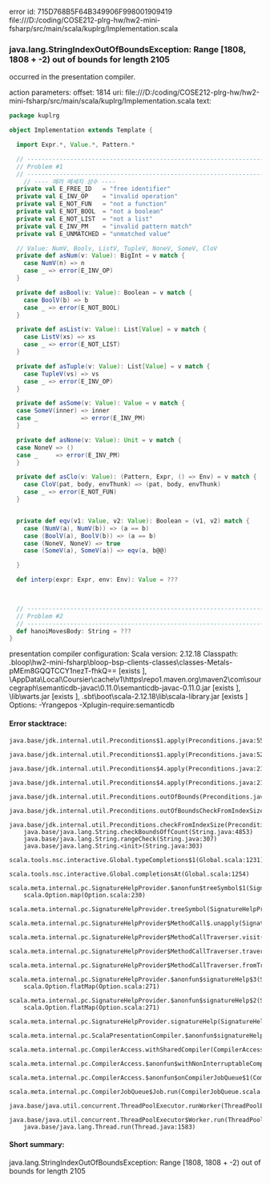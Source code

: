 error id: 715D768B5F64B349906F998001909419
file:///D:/coding/COSE212-plrg-hw/hw2-mini-fsharp/src/main/scala/kuplrg/Implementation.scala
### java.lang.StringIndexOutOfBoundsException: Range [1808, 1808 + -2) out of bounds for length 2105

occurred in the presentation compiler.



action parameters:
offset: 1814
uri: file:///D:/coding/COSE212-plrg-hw/hw2-mini-fsharp/src/main/scala/kuplrg/Implementation.scala
text:
```scala
package kuplrg

object Implementation extends Template {

  import Expr.*, Value.*, Pattern.*

  // ---------------------------------------------------------------------------
  // Problem #1
  // ---------------------------------------------------------------------------
    // ---- 에러 메세지 상수 ----
  private val E_FREE_ID   = "free identifier"
  private val E_INV_OP    = "invalid operation"
  private val E_NOT_FUN   = "not a function"
  private val E_NOT_BOOL  = "not a boolean"
  private val E_NOT_LIST  = "not a list"
  private val E_INV_PM    = "invalid pattern match"
  private val E_UNMATCHED = "unmatched value"

  // Value: NumV, Boolv, ListV, TupleV, NoneV, SomeV, CloV
  private def asNum(v: Value): BigInt = v match {
    case NumV(n) => n
    case _ => error(E_INV_OP)
  }

  private def asBool(v: Value): Boolean = v match {
    case BoolV(b) => b
    case _ => error(E_NOT_BOOL)
  }

  private def asList(v: Value): List[Value] = v match {
    case ListV(xs) => xs
    case _ => error(E_NOT_LIST)
  }

  private def asTuple(v: Value): List[Value] = v match {
    case TupleV(vs) => vs
    case _ => error(E_INV_OP)
  }

  private def asSome(v: Value): Value = v match {
  case SomeV(inner) => inner
  case _            => error(E_INV_PM)
  }

  private def asNone(v: Value): Unit = v match {
  case NoneV => ()
  case _     => error(E_INV_PM)
  }

  private def asClo(v: Value): (Pattern, Expr, () => Env) = v match {
    case CloV(pat, body, envThunk) => (pat, body, envThunk)
    case _ => error(E_NOT_FUN)
  }


  private def eqv(v1: Value, v2: Value): Boolean = (v1, v2) match {
    case (NumV(a), NumV(b)) => (a == b)
    case (BoolV(a), BoolV(b)) => (a == b)
    case (NoneV, NoneV) => true
    case (SomeV(a), SomeV(a)) => eqv(a, b@@)

  }

  def interp(expr: Expr, env: Env): Value = ???
    


  // ---------------------------------------------------------------------------
  // Problem #2
  // ---------------------------------------------------------------------------
  def hanoiMovesBody: String = ???
}

```


presentation compiler configuration:
Scala version: 2.12.18
Classpath:
<WORKSPACE>\.bloop\hw2-mini-fsharp\bloop-bsp-clients-classes\classes-Metals-pMEm8GQQTCCY1nezT-fhkQ== [exists ], <HOME>\AppData\Local\Coursier\cache\v1\https\repo1.maven.org\maven2\com\sourcegraph\semanticdb-javac\0.11.0\semanticdb-javac-0.11.0.jar [exists ], <WORKSPACE>\lib\warts.jar [exists ], <HOME>\.sbt\boot\scala-2.12.18\lib\scala-library.jar [exists ]
Options:
-Yrangepos -Xplugin-require:semanticdb




#### Error stacktrace:

```
java.base/jdk.internal.util.Preconditions$1.apply(Preconditions.java:55)
	java.base/jdk.internal.util.Preconditions$1.apply(Preconditions.java:52)
	java.base/jdk.internal.util.Preconditions$4.apply(Preconditions.java:213)
	java.base/jdk.internal.util.Preconditions$4.apply(Preconditions.java:210)
	java.base/jdk.internal.util.Preconditions.outOfBounds(Preconditions.java:98)
	java.base/jdk.internal.util.Preconditions.outOfBoundsCheckFromIndexSize(Preconditions.java:118)
	java.base/jdk.internal.util.Preconditions.checkFromIndexSize(Preconditions.java:397)
	java.base/java.lang.String.checkBoundsOffCount(String.java:4853)
	java.base/java.lang.String.rangeCheck(String.java:307)
	java.base/java.lang.String.<init>(String.java:303)
	scala.tools.nsc.interactive.Global.typeCompletions$1(Global.scala:1231)
	scala.tools.nsc.interactive.Global.completionsAt(Global.scala:1254)
	scala.meta.internal.pc.SignatureHelpProvider.$anonfun$treeSymbol$1(SignatureHelpProvider.scala:453)
	scala.Option.map(Option.scala:230)
	scala.meta.internal.pc.SignatureHelpProvider.treeSymbol(SignatureHelpProvider.scala:451)
	scala.meta.internal.pc.SignatureHelpProvider$MethodCall$.unapply(SignatureHelpProvider.scala:246)
	scala.meta.internal.pc.SignatureHelpProvider$MethodCallTraverser.visit(SignatureHelpProvider.scala:357)
	scala.meta.internal.pc.SignatureHelpProvider$MethodCallTraverser.traverse(SignatureHelpProvider.scala:351)
	scala.meta.internal.pc.SignatureHelpProvider$MethodCallTraverser.fromTree(SignatureHelpProvider.scala:320)
	scala.meta.internal.pc.SignatureHelpProvider.$anonfun$signatureHelp$3(SignatureHelpProvider.scala:31)
	scala.Option.flatMap(Option.scala:271)
	scala.meta.internal.pc.SignatureHelpProvider.$anonfun$signatureHelp$2(SignatureHelpProvider.scala:29)
	scala.Option.flatMap(Option.scala:271)
	scala.meta.internal.pc.SignatureHelpProvider.signatureHelp(SignatureHelpProvider.scala:27)
	scala.meta.internal.pc.ScalaPresentationCompiler.$anonfun$signatureHelp$1(ScalaPresentationCompiler.scala:439)
	scala.meta.internal.pc.CompilerAccess.withSharedCompiler(CompilerAccess.scala:148)
	scala.meta.internal.pc.CompilerAccess.$anonfun$withNonInterruptableCompiler$1(CompilerAccess.scala:132)
	scala.meta.internal.pc.CompilerAccess.$anonfun$onCompilerJobQueue$1(CompilerAccess.scala:209)
	scala.meta.internal.pc.CompilerJobQueue$Job.run(CompilerJobQueue.scala:152)
	java.base/java.util.concurrent.ThreadPoolExecutor.runWorker(ThreadPoolExecutor.java:1144)
	java.base/java.util.concurrent.ThreadPoolExecutor$Worker.run(ThreadPoolExecutor.java:642)
	java.base/java.lang.Thread.run(Thread.java:1583)
```
#### Short summary: 

java.lang.StringIndexOutOfBoundsException: Range [1808, 1808 + -2) out of bounds for length 2105
